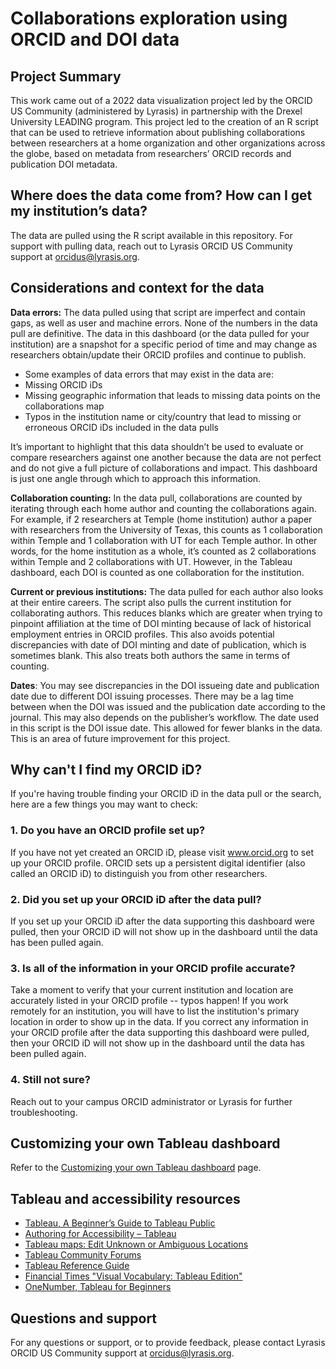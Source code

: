 # Collaborations exploration using ORCID and DOI data
## Project Summary
This work came out of a 2022 data visualization project led by the ORCID US Community (administered by Lyrasis) in partnership with the Drexel University LEADING program. This project led to the creation of an R script that can be used to retrieve information about publishing collaborations between researchers at a home organization and other organizations across the globe, based on metadata from researchers’ ORCID records and publication DOI metadata. 
## Where does the data come from? How can I get my institution’s data?  
The data are pulled using the R script available in this repository. For support with pulling data, reach out to Lyrasis ORCID US Community support at orcidus@lyrasis.org. 
## Considerations and context for the data
**Data errors:** The data pulled using that script are imperfect and contain gaps, as well as user and machine errors. None of the numbers in the data pull are definitive. The data in this dashboard (or the data pulled for your institution) are a snapshot for a specific period of time and may change as researchers obtain/update their ORCID profiles and continue to publish.

* Some examples of data errors that may exist in the data are: 
* Missing ORCID iDs
* Missing geographic information that leads to missing data points on the collaborations map
* Typos in the institution name or city/country that lead to missing or erroneous ORCID iDs included in the data pulls

It’s important to highlight that this data shouldn’t be used to evaluate or compare researchers against one another because the data are not perfect and do not give a full picture of collaborations and impact. This dashboard is just one angle through which to approach this information.

**Collaboration counting:** In the data pull, collaborations are counted by iterating through each home author and counting the collaborations again. For example, if 2 researchers at Temple (home institution) author a paper with researchers from the University of Texas, this counts as 1 collaboration within Temple and 1 collaboration with UT for each Temple author. In other words, for the home institution as a whole, it’s counted as 2 collaborations within Temple and 2 collaborations with UT. However, in the Tableau dashboard, each DOI is counted as one collaboration for the institution. 

**Current or previous institutions:** The data pulled for each author also looks at their entire careers. The script also pulls the current institution for collaborating authors. This reduces blanks which are greater when trying to pinpoint affiliation at the time of DOI minting because of lack of historical employment entries in ORCID profiles. This also avoids potential discrepancies with date of DOI minting and date of publication, which is sometimes blank. This also treats both authors the same in terms of counting. 

**Dates**: You may see discrepancies in the DOI issueing date and publication date due to different DOI issuing processes. There may be a lag time between when the DOI was issued and the publication date according to the journal. This may also depends on the publisher’s workflow. The date used in this script is the DOI issue date. This allowed for fewer blanks in the data. This is an area of future improvement for this project. 
## Why can't I find my ORCID iD? 
If you're having trouble finding your ORCID iD in the data pull or the search, here are a few things you may want to check:
### 1. Do you have an ORCID profile set up?
If you have not yet created an ORCID iD, please visit www.orcid.org to set up your ORCID profile. ORCID sets up a persistent digital identifier (also called an ORCID iD) to distinguish you from other researchers.
### 2. Did you set up your ORCID iD after the data pull?
If you set up your ORCID iD after the data supporting this dashboard were pulled, then your ORCID iD will not show up in the dashboard until the data has been pulled again.
### 3. Is all of the information in your ORCID profile accurate?
Take a moment to verify that your current institution and location are accurately listed in your ORCID profile -- typos happen! If you work remotely for an institution, you will have to list the institution's primary location in order to show up in the data. If you correct any information in your ORCID profile after the data supporting this dashboard were pulled, then your ORCID iD will not show up in the dashboard until the data has been pulled again.
### 4. Still not sure?
Reach out to your campus ORCID administrator or Lyrasis for further troubleshooting.
## Customizing your own Tableau dashboard
Refer to the [Customizing your own Tableau dashboard](https://github.com/lyrasis/ORCID-Data-Visualization/blob/main/tableau-visualization/customizing-dashboard.md) page. 
## Tableau and accessibility resources
* [Tableau, A Beginner’s Guide to Tableau Public](https://www.tableau.com/blog/beginners-guide-tableau-public)
* [Authoring for Accessibility – Tableau](https://onlinehelp.tableau.com/current/pro/desktop/en-us/accessibility_create_view.htm)
* [Tableau maps: Edit Unknown or Ambiguous Locations](https://help.tableau.com/current/pro/desktop/en-us/maps_editlocation.htm)
* [Tableau Community Forums](https://community.tableau.com/welcome)
* [Tableau Reference Guide](http://www.tableaureferenceguide.com/)
* [Financial Times "Visual Vocabulary: Tableau Edition"](http://www.vizwiz.com/2018/07/visual-vocabulary.html)
* [OneNumber, Tableau for Beginners](https://onenumber.biz/blog-1/2022/5/2/tableau-for-beginners-connect-to-data)
## Questions and support
For any questions or support, or to provide feedback, please contact Lyrasis ORCID US Community support at orcidus@lyrasis.org. 
